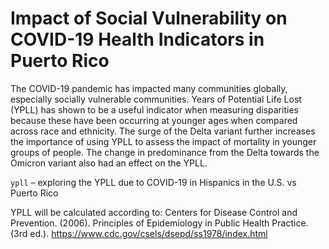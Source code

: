# Impact of Social Vulnerability on COVID-19 Health Indicators in Puerto Rico

The COVID-19 pandemic has impacted many communities globally, especially socially vulnerable communities. Years of Potential Life Lost (YPLL) has shown to be a useful indicator when measuring disparities because these have been occurring at younger ages when compared across race and ethnicity. The surge of the Delta variant further increases the importance of using YPLL to assess the impact of mortality in younger groups of people. The change in predominance from the Delta towards the Omicron variant also had an effect on the YPLL.

`ypll` – exploring the YPLL due to COVID-19 in Hispanics in the U.S. vs Puerto Rico

YPLL will be calculated according to: Centers for Disease Control and Prevention. (2006). Principles of Epidemiology in Public Health 
Practice. (3rd ed.). https://www.cdc.gov/csels/dsepd/ss1978/index.html
